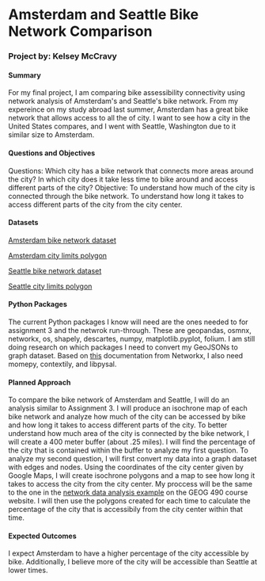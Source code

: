 # Amsterdam and Seattle Bike Network Comparison

### Project by: Kelsey McCravy

#### Summary

For my final project, I am comparing bike assessibility connectivity using network analysis of Amsterdam's and Seattle's bike network. From my expereince on my study abroad last summer, Amsterdam has a great bike network that allows access to all the of city. I want to see how a city in the United States compares, and I went with Seattle, Washington due to it similar size to Amsterdam.

#### Questions and Objectives

Questions: Which city has a bike network that connects more areas around the city? In which city does it take less time to bike around and access different parts of the city?
Objective: To understand how much of the city is connected through the bike network. To understand how long it takes to access different parts of the city from the city center.

#### Datasets

[Amsterdam bike network dataset](https://maps.amsterdam.nl/fietsnetten/)

[Amsterdam city limits polygon](https://maps.amsterdam.nl/gebiedsindeling/)

[Seattle bike network dataset](https://www.arcgis.com/apps/mapviewer/index.html?layers=bf36bd11b499489d8cc1d491b72eb712)

[Seattle city limits polygon](https://data-seattlecitygis.opendata.arcgis.com/datasets/4fbe28084541458e9b393b112ff76e86_0/explore)


#### Python Packages

The current Python packages I know will need are the ones needed to for assignment 3 and the netwrok run-through. These are geopandas, osmnx, networkx, os, shapely, descartes, numpy, matplotlib.pyplot, folium. I am still doing research on which packages I need to convert my GeoJSONs to graph dataset. Based on [this](https://networkx.org/documentation/stable/auto_examples/geospatial/plot_lines.html) documentation from Networkx, I also need momepy, contextily, and libpysal.

#### Planned Approach

To compare the bike network of Amsterdam and Seattle, I will do an analysis similar to Assignment 3. I will produce an isochrone map of each bike network and analyze how much of the city can be accessed by bike and how long it takes to access different parts of the city.
To better understand how much area of the city is connected by the bike network, I will create a 400 meter buffer (about .25 miles). I will find the percentage of the city that is contained within the buffer to analyze my first question. 
To analyze my second question, I will first convert my data into a graph dataset with edges and nodes. Using the coordinates of the city center given by Google Maps, I will create  isochrone polygons and a map to see how long it takes to access the city from the city center. My proccess will be the same to the one in the [network data analysis example](https://cleo-lab.github.io/gds-applications-site/lectures/week3/lecture-3.html#) on the GEOG 490 course website. I will then use the polygons created for each time to calculate the percentage of the city that is accessibily from the city center within that time.

#### Expected Outcomes

I expect Amsterdam to have a higher percentage of the city accessible by bike. Additionally, I believe more of the city will be accessible than Seattle at lower times.

